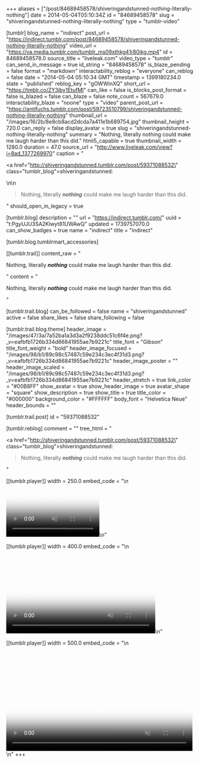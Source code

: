 +++
aliases = ["/post/84689458578/shiveringandstunned-nothing-literally-nothing"]
date = 2014-05-04T05:10:34Z
id = "84689458578"
slug = "shiveringandstunned-nothing-literally-nothing"
type = "tumblr-video"

[tumblr]
blog_name = "indirect"
post_url = "https://indirect.tumblr.com/post/84689458578/shiveringandstunned-nothing-literally-nothing"
video_url = "https://va.media.tumblr.com/tumblr_ms09xthkg41r80ikg.mp4"
id = 84689458578.0
source_title = "liveleak.com"
video_type = "tumblr"
can_send_in_message = true
id_string = "84689458578"
is_blaze_pending = false
format = "markdown"
interactability_reblog = "everyone"
can_reblog = false
date = "2014-05-04 05:10:34 GMT"
timestamp = 1399180234.0
state = "published"
reblog_key = "gOWWinXQ"
short_url = "https://tmblr.co/ZY3jby1EtufMI"
can_like = false
is_blocks_post_format = false
is_blazed = false
can_blaze = false
note_count = 567679.0
interactability_blaze = "noone"
type = "video"
parent_post_url = "https://antifuchs.tumblr.com/post/59723510799/shiveringandstunned-nothing-literally-nothing"
thumbnail_url = "/images/16/2b/8e8cb8acd2dcda7a411e1b689754.jpg"
thumbnail_height = 720.0
can_reply = false
display_avatar = true
slug = "shiveringandstunned-nothing-literally-nothing"
summary = "Nothing, literally nothing could make me laugh harder than this did."
html5_capable = true
thumbnail_width = 1280.0
duration = 47.0
source_url = "http://www.liveleak.com/view?i=8ad_1377269970"
caption = "<p><a href=\"http://shiveringandstunned.tumblr.com/post/59371088532\" class=\"tumblr_blog\">shiveringandstunned</a>:</p>\n\n<blockquote><p>Nothing, literally <strong><em>nothing</em></strong> could make me laugh harder than this did.</p></blockquote>"
should_open_in_legacy = true

[tumblr.blog]
description = ""
url = "https://indirect.tumblr.com/"
uuid = "t:PgyUJU3SA2Klwyt81UWAwQ"
updated = 1739757070.0
can_show_badges = true
name = "indirect"
title = "indirect"

[tumblr.blog.tumblrmart_accessories]

[[tumblr.trail]]
content_raw = "<p>Nothing, literally <strong><em>nothing</em></strong> could make me laugh harder than this did.</p>"
content = "<p>Nothing, literally <strong><em>nothing</em></strong> could make me laugh harder than this did.</p>"

[tumblr.trail.blog]
can_be_followed = false
name = "shiveringandstunned"
active = false
share_likes = false
share_following = false

[tumblr.trail.blog.theme]
header_image = "/images/47/3a/7a52ba1a3d3a2f9238ddc51c6f4e.png?_v=eafbfb1726b334d86841955ae7b9221c"
title_font = "Gibson"
title_font_weight = "bold"
header_image_focused = "/images/98/b1/89c98c57487c59e234c3ec4f31d3.png?_v=eafbfb1726b334d86841955ae7b9221c"
header_image_poster = ""
header_image_scaled = "/images/98/b1/89c98c57487c59e234c3ec4f31d3.png?_v=eafbfb1726b334d86841955ae7b9221c"
header_stretch = true
link_color = "#00B8FF"
show_avatar = true
show_header_image = true
avatar_shape = "square"
show_description = true
show_title = true
title_color = "#000000"
background_color = "#FFFFFF"
body_font = "Helvetica Neue"
header_bounds = ""

[tumblr.trail.post]
id = "59371088532"

[tumblr.reblog]
comment = ""
tree_html = "<p><a href=\"http://shiveringandstunned.tumblr.com/post/59371088532\" class=\"tumblr_blog\">shiveringandstunned</a>:</p><blockquote><p>Nothing, literally <strong><em>nothing</em></strong> could make me laugh harder than this did.</p></blockquote>"

[[tumblr.player]]
width = 250.0
embed_code = "\n<video  id='embed-67b2c74154dfe512457081' class='crt-video crt-skin-default' width='250' height='141' poster='/images/16/2b/8e8cb8acd2dcda7a411e1b689754.jpg' preload='none' muted data-crt-video data-crt-options='{\"autoheight\":null,\"duration\":47,\"hdUrl\":false,\"filmstrip\":{\"url\":\"/images/5f/96/d32622fa510ebd39cb6a270d7006.jpg\",\"width\":\"200\",\"height\":\"112\"}}' crossOrigin='anonymous' controls>\n    <source src=\"https://va.media.tumblr.com/tumblr_ms09xthkg41r80ikg.mp4\" type=\"video/mp4\">\n</video>\n"

[[tumblr.player]]
width = 400.0
embed_code = "\n<video  id='embed-67b2c74154dfe512457081' class='crt-video crt-skin-default' width='400' height='225' poster='/images/16/2b/8e8cb8acd2dcda7a411e1b689754.jpg' preload='none' muted data-crt-video data-crt-options='{\"autoheight\":null,\"duration\":47,\"hdUrl\":false,\"filmstrip\":{\"url\":\"/images/5f/96/d32622fa510ebd39cb6a270d7006.jpg\",\"width\":\"200\",\"height\":\"112\"}}' crossOrigin='anonymous' controls>\n    <source src=\"https://va.media.tumblr.com/tumblr_ms09xthkg41r80ikg.mp4\" type=\"video/mp4\">\n</video>\n"

[[tumblr.player]]
width = 500.0
embed_code = "\n<video  id='embed-67b2c74154dfe512457081' class='crt-video crt-skin-default' width='500' height='281' poster='/images/16/2b/8e8cb8acd2dcda7a411e1b689754.jpg' preload='none' muted data-crt-video data-crt-options='{\"autoheight\":null,\"duration\":47,\"hdUrl\":false,\"filmstrip\":{\"url\":\"/images/5f/96/d32622fa510ebd39cb6a270d7006.jpg\",\"width\":\"200\",\"height\":\"112\"}}' crossOrigin='anonymous' controls>\n    <source src=\"https://va.media.tumblr.com/tumblr_ms09xthkg41r80ikg.mp4\" type=\"video/mp4\">\n</video>\n"
+++
